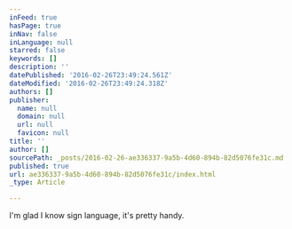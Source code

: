 ```yaml
---
inFeed: true
hasPage: true
inNav: false
inLanguage: null
starred: false
keywords: []
description: ''
datePublished: '2016-02-26T23:49:24.561Z'
dateModified: '2016-02-26T23:49:24.318Z'
authors: []
publisher:
  name: null
  domain: null
  url: null
  favicon: null
title: ''
author: []
sourcePath: _posts/2016-02-26-ae336337-9a5b-4d60-894b-82d5076fe31c.md
published: true
url: ae336337-9a5b-4d60-894b-82d5076fe31c/index.html
_type: Article

---
```

I'm glad I know sign language, it's pretty handy.